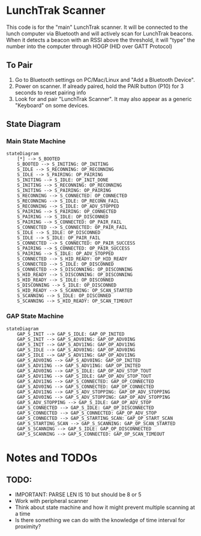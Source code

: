 # LunchTrak Scanner

This code is for the "main" LunchTrak scanner. It will be connected to the lunch computer via Bluetooth and will actively scan for LunchTrak beacons. When it detects a beacon with an RSSI above the threshold, it will "type" the number into the computer through HOGP (HID over GATT Protocol)

## To Pair

1. Go to Bluetooth settings on PC/Mac/Linux and "Add a Bluetooth Device".
2. Power on scanner. If already paired, hold the PAIR button (P10) for 3 seconds to reset pairing info
3. Look for and pair "LunchTrak Scanner". It may also appear as a generic "Keyboard" on some devices.

## State Diagram

### Main State Machine

```mermaid
stateDiagram
    [*] --> S_BOOTED
    S_BOOTED --> S_INITING: OP_INITING
    S_IDLE --> S_RECONNING: OP_RECONNING
    S_IDLE --> S_PAIRING: OP_PAIRING
    S_INITING --> S_IDLE: OP_INIT_DONE
    S_INITING --> S_RECONNING: OP_RECONNING
    S_INITING --> S_PAIRING: OP_PAIRING
    S_RECONNING --> S_CONNECTED: OP_CONNECTED
    S_RECONNING --> S_IDLE: OP_RECONN_FAIL
    S_RECONNING --> S_IDLE: OP_ADV_STOPPED
    S_PAIRING --> S_PAIRING: OP_CONNECTED
    S_PAIRING --> S_IDLE: OP_DISCONNED
    S_PAIRING --> S_CONNECTED: OP_PAIR_FAIL
    S_CONNECTED --> S_CONNECTED: OP_PAIR_FAIL
    S_IDLE --> S_IDLE: OP_DISCONNED
    S_IDLE --> S_IDLE: OP_PAIR_FAIL
    S_CONNECTED --> S_CONNECTED: OP_PAIR_SUCCESS
    S_PAIRING --> S_CONNECTED: OP_PAIR_SUCCESS
    S_PAIRING --> S_IDLE: OP_ADV_STOPPED
    S_CONNECTED --> S_HID_READY: OP_HID_READY
    S_CONNECTED --> S_IDLE: OP_DISCONNED
    S_CONNECTED --> S_DISCONNING: OP_DISCONNING
    S_HID_READY --> S_DISCONNING: OP_DISCONNING
    S_HID_READY --> S_IDLE: OP_DISCONNED
    S_DISCONNING --> S_IDLE: OP_DISCONNED
    S_HID_READY --> S_SCANNING: OP_SCAN_STARTED
    S_SCANNING --> S_IDLE: OP_DISCONNED
    S_SCANNING --> S_HID_READY: OP_SCAN_TIMEOUT
```

### GAP State Machine

```mermaid
stateDiagram
    GAP_S_INIT --> GAP_S_IDLE: GAP_OP_INITED
    GAP_S_INIT --> GAP_S_ADV0ING: GAP_OP_ADV0ING
    GAP_S_INIT --> GAP_S_ADV1ING: GAP_OP_ADV1ING
    GAP_S_IDLE --> GAP_S_ADV0ING: GAP_OP_ADV0ING
    GAP_S_IDLE --> GAP_S_ADV1ING: GAP_OP_ADV1ING
    GAP_S_ADV0ING --> GAP_S_ADV0ING: GAP_OP_INITED
    GAP_S_ADV1ING --> GAP_S_ADV1ING: GAP_OP_INITED
    GAP_S_ADV0ING --> GAP_S_IDLE: GAP_OP_ADV_STOP_TOUT
    GAP_S_ADV1ING --> GAP_S_IDLE: GAP_OP_ADV_STOP_TOUT
    GAP_S_ADV1ING --> GAP_S_CONNECTED: GAP_OP_CONNECTED
    GAP_S_ADV0ING --> GAP_S_CONNECTED: GAP_OP_CONNECTED
    GAP_S_ADV1ING --> GAP_S_ADV_STOPPING: GAP_OP_ADV_STOPPING
    GAP_S_ADV0ING --> GAP_S_ADV_STOPPING: GAP_OP_ADV_STOPPING
    GAP_S_ADV_STOPPING --> GAP_S_IDLE: GAP_OP_ADV_STOP
    GAP_S_CONNECTED --> GAP_S_IDLE: GAP_OP_DISCONNECTED
    GAP_S_CONNECTED --> GAP_S_CONNECTED: GAP_OP_ADV_STOP
    GAP_S_CONNECTED --> GAP_S_STARTING_SCAN: GAP_OP_START_SCAN
    GAP_S_STARTING_SCAN --> GAP_S_SCANNING: GAP_OP_SCAN_STARTED
    GAP_S_SCANNING --> GAP_S_IDLE: GAP_OP_DISCONNECTED
    GAP_S_SCANNING --> GAP_S_CONNECTED: GAP_OP_SCAN_TIMEOUT
```

# Notes and TODOs

## TODO:

- IMPORTANT: PARSE LEN IS 10 but should be 8 or 5
- Work with peripheral scanner
- Think about state machine and how it might prevent multiple scanning at a time
- Is there something we can do with the knowledge of time interval for proximity?
